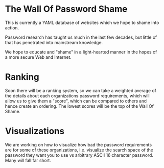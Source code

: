 # The Wall Of Password Shame

This is currently a YAML database of websites which we hope to shame into action.

Password research has taught us much in the last
few decades, but little of that has penetrated
into mainstream knowledge.

We hope to educate and "shame" in a light-hearted
manner in the hopes of a more secure Web and
Internet.

# Ranking

Soon there will be a ranking system, so we can
take a weighted average of the details about each
organizations password requirements, which will
allow us to give them a "score", which can be
compared to others and hence create an ordering.
The lowest scores will be the top of the Wall Of
Shame.

# Visualizations

We are working on how to visualize how bad the
password requirements are for some of these
organizations, i.e. visualize the search space of
the password they want you to use vs arbitrary
ASCII 16 character password. Many will fall far
short.


